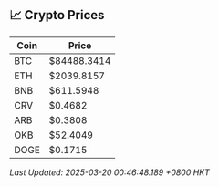 ## 📈 Crypto Prices

| Coin | Price |
| ---- | ----- |
| BTC | $84488.3414 |
| ETH | $2039.8157 |
| BNB | $611.5948 |
| CRV | $0.4682 |
| ARB | $0.3808 |
| OKB | $52.4049 |
| DOGE | $0.1715 |

_Last Updated: 2025-03-20 00:46:48.189 +0800 HKT_